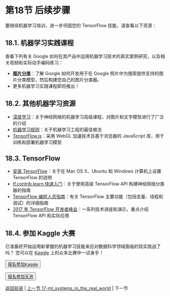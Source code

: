 # 第18节 后续步骤

要继续机器学习培训，进一步巩固您的 TensorFlow 技能，请查看以下资源：

## 18.1. 机器学习实践课程

查看下列有关 Google 如何在其产品中运用机器学习技术的真实案例研究，以及相关视频和实际动手编码练习：

- [**图片分类**](https://developers.google.com/machine-learning/practica/image-classification/)：了解 Google 如何开发用于在 Google 照片中为搜索提供支持的图片分类模型，然后构建您自己的图片分类器。
- 更多机器学习实践课程即将推出！

## 18.2. 其他机器学习资源

- [深度学习](https://www.udacity.com/course/deep-learning--ud730)：关于神经网络的机器学习高级课程，对图片和文字模型进行了广泛的介绍
- [机器学习规则](https://developers.google.com/machine-learning/rules-of-ml)：关于机器学习工程的最佳做法
- [TensorFlow.js](https://js.tensorflow.org/)：采用 WebGL 加速技术且基于浏览器的 JavaScript 库，用于训练和部署机器学习模型

## 18.3. TensorFlow

- [安装 TensorFlow](https://www.tensorflow.org/install/)：关于在 Mac OS X、Ubuntu 和 Windows 计算机上设置 TensorFlow 的说明
- [tf.contrib.learn 快速入门](https://www.tensorflow.org/get_started/tflearn)：关于使用高级 TensorFlow API 构建神经网络分类器的指南
- [TensorFlow 编程人员指南](https://www.tensorflow.org/programmers_guide/)：有关 TensorFlow 主要功能（包括变量、线程和调试）的详细指南
- [2017 年 TensorFlow 开发者峰会](https://www.youtube.com/playlist?list=PLOU2XLYxmsIKGc_NBoIhTn2Qhraji53cv)：一系列技术讲座和演示，重点介绍 TensorFlow API 和实际应用

## 18.4. 参加 Kaggle 大赛

已准备好开始运用新掌握的机器学习技能来应对数据科学领域面临的现实挑战了吗？ 您可以在 [Kaggle](https://www.kaggle.com/) 上的众多比赛中一试身手！

<button><a href="https://www.kaggle.com/competitions">报名参加Kaggle</a></button>

<button><a href="https://tianchi.aliyun.com/competition/index.htm">报名参加天池</a></button>

 [返回目录](../README.md) | [上一节 17-ml_systems_in_the_real_world](./17-ml_systems_in_the_real_world.md) | 下一节